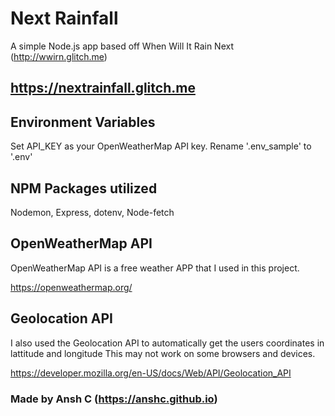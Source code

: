 # Next Rainfall 
A simple Node.js app based off When Will It Rain Next (http://wwirn.glitch.me)

## https://nextrainfall.glitch.me

## Environment Variables
Set API_KEY as your OpenWeatherMap API key.
Rename '.env_sample' to '.env' 

## NPM Packages utilized
Nodemon,
Express,
dotenv,
Node-fetch

## OpenWeatherMap API
OpenWeatherMap API is a free weather APP that I used in this project.

https://openweathermap.org/

## Geolocation API
I also used the Geolocation API to automatically get the users coordinates in lattitude and longitude
This may not work on some browsers and devices.

https://developer.mozilla.org/en-US/docs/Web/API/Geolocation_API 

### Made by Ansh C (https://anshc.github.io)
